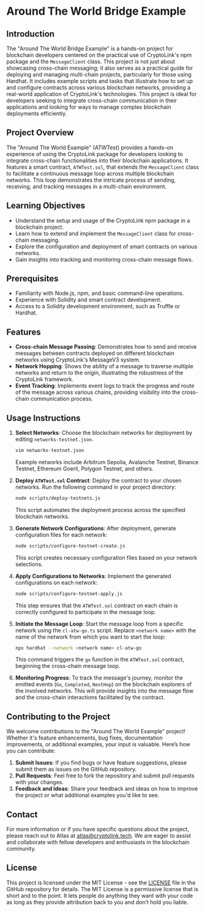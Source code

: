 # Around The World Bridge Example

## Introduction

The "Around The World Bridge Example" is a hands-on project for blockchain developers centered on the practical use of CryptoLink's npm package and the `MessageClient` class. This project is not just about showcasing cross-chain messaging; it also serves as a practical guide for deploying and managing multi-chain projects, particularly for those using Hardhat. It includes example scripts and tasks that illustrate how to set up and configure contracts across various blockchain networks, providing a real-world application of CryptoLink's technologies. This project is ideal for developers seeking to integrate cross-chain communication in their applications and looking for ways to manage complex blockchain deployments efficiently.

## Project Overview
The "Around The World Example" (ATWTest) provides a hands-on experience of using the CryptoLink package for developers looking to integrate cross-chain functionalities into their blockchain applications. It features a smart contract, `ATWTest.sol`, that extends the `MessageClient` class to facilitate a continuous message loop across multiple blockchain networks. This loop demonstrates the intricate process of sending, receiving, and tracking messages in a multi-chain environment.

## Learning Objectives
- Understand the setup and usage of the CryptoLink npm package in a blockchain project.
- Learn how to extend and implement the `MessageClient` class for cross-chain messaging.
- Explore the configuration and deployment of smart contracts on various networks.
- Gain insights into tracking and monitoring cross-chain message flows.

## Prerequisites
- Familiarity with Node.js, npm, and basic command-line operations.
- Experience with Solidity and smart contract development.
- Access to a Solidity development environment, such as Truffle or Hardhat.


## Features
- **Cross-chain Message Passing**: Demonstrates how to send and receive messages between contracts deployed on different blockchain networks using CryptoLink's MessageV3 system.
- **Network Hopping**: Shows the ability of a message to traverse multiple networks and return to the origin, illustrating the robustness of the CryptoLink framework.
- **Event Tracking**: Implements event logs to track the progress and route of the message across various chains, providing visibility into the cross-chain communication process.

## Usage Instructions

1. **Select Networks**: Choose the blockchain networks for deployment by editing `networks-testnet.json`.
   ```bash
   vim networks-testnet.json
   ```
   Example networks include Arbitrum Sepolia, Avalanche Testnet, Binance Testnet, Ethereum Goerli, Polygon Testnet, and others.

2. **Deploy `ATWTest.sol` Contract**:
   Deploy the contract to your chosen networks. Run the following command in your project directory:
   ```bash
   node scripts/deploy-testnets.js
   ```
   This script automates the deployment process across the specified blockchain networks.

3. **Generate Network Configurations**:
   After deployment, generate configuration files for each network:
   ```bash
   node scripts/configure-testnet-create.js
   ```
   This script creates necessary configuration files based on your network selections.

4. **Apply Configurations to Networks**:
   Implement the generated configurations on each network:
   ```bash
   node scripts/configure-testnet-apply.js
   ```
   This step ensures that the `ATWTest.sol` contract on each chain is correctly configured to participate in the message loop.

5. **Initiate the Message Loop**:
   Start the message loop from a specific network using the `cl-atw-go.ts` script. Replace `<network name>` with the name of the network from which you want to start the loop:
   ```bash
   npx hardhat --network <network name> cl-atw-go
   ```
   This command triggers the `go` function in the `ATWTest.sol` contract, beginning the cross-chain message loop.

6. **Monitoring Progress**:
   To track the message's journey, monitor the emitted events (`Go`, `Completed`, `NextHop`) on the blockchain explorers of the involved networks. This will provide insights into the message flow and the cross-chain interactions facilitated by the contract.

## Contributing to the Project

We welcome contributions to the "Around The World Example" project! Whether it's feature enhancements, bug fixes, documentation improvements, or additional examples, your input is valuable. Here’s how you can contribute:

1. **Submit Issues**: If you find bugs or have feature suggestions, please submit them as issues on the GitHub repository.
2. **Pull Requests**: Feel free to fork the repository and submit pull requests with your changes.
3. **Feedback and Ideas**: Share your feedback and ideas on how to improve the project or what additional examples you'd like to see.

## Contact

For more information or if you have specific questions about the project, please reach out to Atlas at atlas@cryptolink.tech. We are eager to assist and collaborate with fellow developers and enthusiasts in the blockchain community.

## License

This project is licensed under the MIT License - see the [LICENSE](LICENSE) file in the GitHub repository for details. The MIT License is a permissive license that is short and to the point. It lets people do anything they want with your code as long as they provide attribution back to you and don’t hold you liable.
